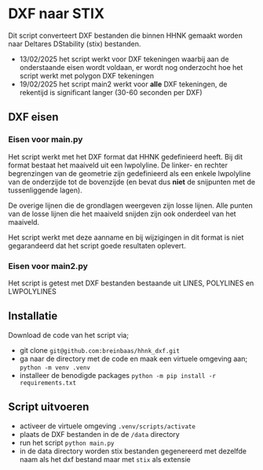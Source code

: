 # DXF naar STIX

Dit script converteert DXF bestanden die binnen HHNK gemaakt worden naar Deltares DStability (stix) bestanden.

* 13/02/2025 het script werkt voor DXF tekeningen waarbij aan de onderstaande eisen wordt voldaan, er wordt nog onderzocht hoe het script werkt met polygon DXF tekeningen
* 19/02/2025 het script main2 werkt voor **alle** DXF tekeningen, de rekentijd is significant langer (30-60 seconden per DXF)

## DXF eisen 

### Eisen voor main.py
Het script werkt met het DXF format dat HHNK gedefinieerd heeft. Bij dit format bestaat het maaiveld uit een lwpolyline.
De linker- en rechter begrenzingen van de geometrie zijn gedefinieerd als een enkele lwpolyline van de onderzijde tot
de bovenzijde (en bevat dus **niet** de snijpunten met de tussenliggende lagen).

De overige lijnen die de grondlagen weergeven zijn losse lijnen. Alle punten van de losse lijnen die het maaiveld snijden zijn ook
onderdeel van het maaiveld. 

Het script werkt met deze aanname en bij wijzigingen in dit format is niet gegarandeerd dat het script goede resultaten oplevert.

### Eisen voor main2.py
Het script is getest met DXF bestanden bestaande uit LINES, POLYLINES en LWPOLYLINES

## Installatie

Download de code van het script via;
* git clone ```git@github.com:breinbaas/hhnk_dxf.git```
* ga naar de directory met de code en maak een virtuele omgeving aan; ```python -m venv .venv```
* installeer de benodigde packages ```python -m pip install -r requirements.txt```

## Script uitvoeren
* activeer de virtuele omgeving ```.venv/scripts/activate```
* plaats de DXF bestanden in de de ```/data``` directory 
* run het script ```python main.py```
* in de data directory worden stix bestanden gegenereerd met dezelfde naam als het dxf bestand maar met ```stix``` als extensie